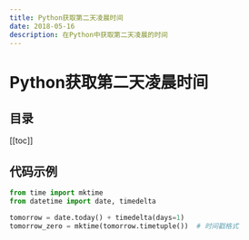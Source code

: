 ```yaml
---
title: Python获取第二天凌晨时间
date: 2018-05-16
description: 在Python中获取第二天凌晨的时间
---
```


# Python获取第二天凌晨时间

<!--# 简介
在Python中获取第二天凌晨的时间-->

## 目录

[[toc]]

## 代码示例

```python
from time import mktime
from datetime import date, timedelta

tomorrow = date.today() + timedelta(days=1)
tomorrow_zero = mktime(tomorrow.timetuple())  # 时间戳格式

```
